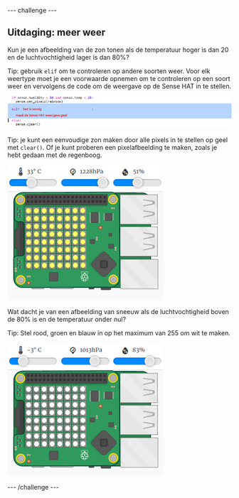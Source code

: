 \--- challenge \---

## Uitdaging: meer weer

Kun je een afbeelding van de zon tonen als de temperatuur hoger is dan 20 en de luchtvochtigheid lager is dan 80%?

Tip: gebruik `elif` om te controleren op andere soorten weer. Voor elk weertype moet je een voorwaarde opnemen om te controleren op een soort weer en vervolgens de code om de weergave op de Sense HAT in te stellen.

![schermafbeelding](images/rainbow-elif.png)

Tip: je kunt een eenvoudige zon maken door alle pixels in te stellen op geel met `clear()`. Of je kunt proberen een pixelafbeelding te maken, zoals je hebt gedaan met de regenboog.

![schermafbeelding](images/rainbow-sun.png)

Wat dacht je van een afbeelding van sneeuw als de luchtvochtigheid boven de 80% is en de temperatuur onder nul?

Tip: Stel rood, groen en blauw in op het maximum van 255 om wit te maken.

![schermafbeelding](images/rainbow-snow.png)

\--- /challenge \---